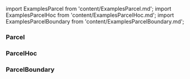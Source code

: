 import ExamplesParcel from 'content/ExamplesParcel.md';
import ExamplesParcelHoc from 'content/ExamplesParcelHoc.md';
import ExamplesParcelBoundary from 'content/ExamplesParcelBoundary.md';

### Parcel

<ExamplesParcel />

### ParcelHoc

<ExamplesParcelHoc />

### ParcelBoundary

<ExamplesParcelBoundary />

